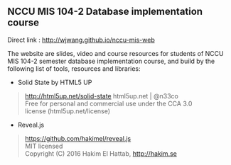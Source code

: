 NCCU MIS 104-2 Database implementation course
----
Direct link : http://wjwang.github.io/nccu-mis-web  

The website are slides, video and course resources for students of NCCU MIS 104-2 semester database implementation course, and build by the following list of tools, resources and libraries:

- Solid State by HTML5 UP
 > http://html5up.net/solid-state
 > html5up.net | @n33co  
 > Free for personal and commercial use under the CCA 3.0  
 > license (html5up.net/license)

- Reveal.js
 > https://github.com/hakimel/reveal.js  
 > MIT licensed  
 > Copyright (C) 2016 Hakim El Hattab, http://hakim.se  
